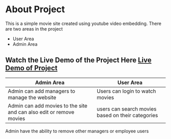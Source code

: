 # About Project
  This is a simple movie site created using youtube video embedding.
  There are two areas in the project
   * User Area
   * Admin Area
   
## Watch the __Live Demo__ of the Project Here [Live Demo of Project](https://www.youtube.com/watch?v=ghEtilLi3qg) 
   
 Admin Area | User Area
 ---------- | ----------
 Admin can add managers to manage the website | Users can login to watch movies
 Admin can add movies to the site and can also edit or remove movies | users can search movies based on their categories
 Admin have the ability to remove other managers or employee users
 
 
